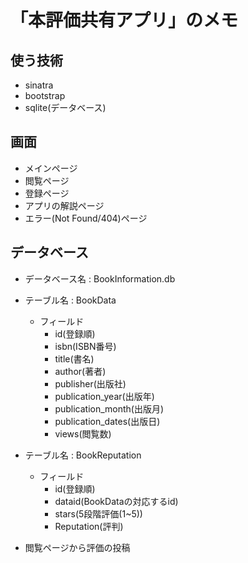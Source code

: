 # 「本評価共有アプリ」のメモ

## 使う技術
* sinatra
* bootstrap
* sqlite(データベース)

## 画面
* メインページ
* 閲覧ページ
* 登録ページ
* アプリの解説ページ
* エラー(Not Found/404)ページ

## データベース
* データベース名   :   BookInformation.db
* テーブル名 :   BookData
    * フィールド
        * id(登録順)
        * isbn(ISBN番号)
        * title(書名)
        * author(著者)
        * publisher(出版社)
        * publication_year(出版年)
        * publication_month(出版月)
        * publication_dates(出版日)
        * views(閲覧数)
* テーブル名 :   BookReputation
    * フィールド
        * id(登録順)
        * dataid(BookDataの対応するid)
        * stars(5段階評価(1~5))
        * Reputation(評判)

* 閲覧ページから評価の投稿